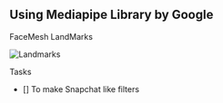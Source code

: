 ## Using Mediapipe Library by Google

FaceMesh LandMarks

![Landmarks](https://github.com/prakharporwal/VideoFilters/blob/main/canonical_face_model_uv_visualization.png.jpg?raw=true)

Tasks

- [] To make Snapchat like filters
